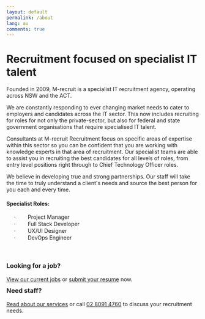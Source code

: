 ```yaml
---
layout: default
permalink: /about
lang: au
comments: true
---
```

<div class="mainheading">
    <h1 class="sitetitle"></h1>
</div>
<div class="container">         
    <div class="dynamic-content-holder editable">
    	<h1>Recruitment focused on specialist IT talent</h1>
    	<p style="margin: 0px; line-height: normal;"><span style="font-size: 16px;"><span lang="EN" style="margin: 0px;"><font face="sans-serif"></font></span></span>
    	</p>
    	<p>Founded in 2009, M-recruit is a specialist IT recruitment agency, operating across NSW and the ACT.</p>
    	<p>We are constantly responding to ever changing market needs to cater to employers and candidates across the IT sector. This now includes recruiting for roles for not only the private-sector, but also for federal and state government organisations that require specialised IT talent.</p>
    	<p>Consultants at M-recruit Recruitment focus on specific areas of expertise within this sector so you can be confident that you are working with knowledge experts in that area of recruitment. Our specialist teams are able to assist you in recruiting the best candidates for all levels of roles, from entry level positions right through to Chief Technology Officer roles.&nbsp;</p>
    	<p>We believe in developing true and strong partnerships. Our staff will take the time to truly understand a client's needs and source the best person for you each and every time.</p>
    	<p style="margin: 0px; line-height: normal;"><span style="font-size: 16px;"><span lang="EN" style="margin: 0px;"><font face="sans-serif"></font></span></span><span style="font-size: 16px;"><span lang="EN" style="margin: 0px;"><font face="sans-serif"></font></span></span>
    	</p>
    	<div class="row">
    		<div class="col-md-6">
    			<h4>Specialist Roles:</h4>
                <p style="margin: 0px 0px 0px 33px; text-indent: -18pt;"><span><span lang="EN" style="margin: 0px; font-family: Symbol;"><span style="margin: 0px;">&nbsp;&nbsp; &middot;<span style="margin: 0px; line-height: normal; font-family: &quot;Times New Roman&quot;; font-style: normal; font-variant: normal; font-weight: normal; font-size-adjust: none; font-stretch: normal;">&nbsp; &nbsp; &nbsp; &nbsp;&nbsp; </span></span>
                </span><span>Project Manager</span></span>
                </p>
                <p style="margin: 0px 0px 0px 33px; text-indent: -18pt;"><span><span lang="EN" style="margin: 0px; font-family: Symbol;"><span style="margin: 0px;">&nbsp;&nbsp; &middot;<span style="margin: 0px; line-height: normal; font-family: &quot;Times New Roman&quot;; font-style: normal; font-variant: normal; font-weight: normal; font-size-adjust: none; font-stretch: normal;">&nbsp; &nbsp; &nbsp; &nbsp;&nbsp; </span></span>
                </span><span>Full Stack Developer</span></span>
                </p>
                <p style="margin: 0px 0px 0px 33px; text-indent: -18pt;"><span><span lang="EN" style="margin: 0px; font-family: Symbol;"><span style="margin: 0px;">&nbsp;&nbsp; &middot;<span style="margin: 0px; line-height: normal; font-family: &quot;Times New Roman&quot;; font-style: normal; font-variant: normal; font-weight: normal; font-size-adjust: none; font-stretch: normal;">&nbsp; &nbsp; &nbsp; &nbsp;&nbsp; </span></span>
                </span><span>UX/UI Designer</span></span>
                </p>
                <p style="margin: 0px 0px 0px 33px; text-indent: -18pt;"><span><span lang="EN" style="margin: 0px; font-family: Symbol;"><span style="margin: 0px;">&nbsp;&nbsp; &middot;<span style="margin: 0px; line-height: normal; font-family: &quot;Times New Roman&quot;; font-style: normal; font-variant: normal; font-weight: normal; font-size-adjust: none; font-stretch: normal;">&nbsp; &nbsp; &nbsp; &nbsp;&nbsp; </span></span>
                </span><span>DevOps Engineer</span></span>
                </p>
                <p>&nbsp;</p>
    		</div>
    	</div>
    	<div class="row tabel-content">
    		<div class="col-md-6 col-sm-6 col-xs-12 tabel-area" style="height: 42px;">
    			<h3>Looking for a job?</h3>
    			<p><span style="font-size: 14px;"><a title="View our current jobs" href="/job-search">View our current jobs</a> or <a title="submit your resume" href="/submit-resume">submit your resume</a> now.</span></p>
    		</div>
    		<div class="col-md-6 col-sm-6 col-xs-12 tabel-area" style="height: 44px;">
    			<h3>Need staff?</h3>
    			<p><span style="font-size: 14px;"><a title="Our Services" href="/services">Read about our services</a> or call <a title="Call Us" href="/contact">02 8091 4760</a> to discuss your recruitment needs.</span></p>
    		</div>
    	</div>
    </div>
</div>